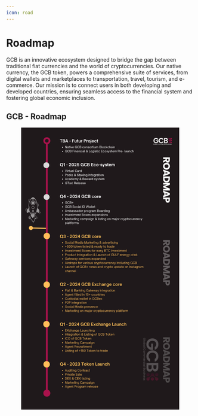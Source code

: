 ```yaml
---
icon: road
---
```


# Roadmap

GCB is an innovative ecosystem designed to bridge the gap between traditional fiat currencies and the world of cryptocurrencies. Our native currency, the GCB token, powers a comprehensive suite of services, from digital wallets and marketplaces to transportation, travel, tourism, and e-commerce. Our mission is to connect users in both developing and developed countries, ensuring seamless access to the financial system and fostering global economic inclusion.

## GCB - Roadmap

<figure><img src="../.gitbook/assets/Roadmap.png" alt=""><figcaption></figcaption></figure>
